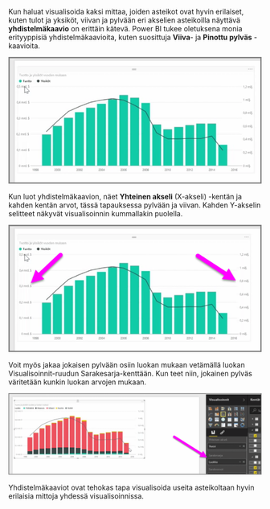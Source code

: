 Kun haluat visualisoida kaksi mittaa, joiden asteikot ovat hyvin erilaiset, kuten tulot ja yksiköt, viivan ja pylvään eri akselien asteikoilla näyttävä **yhdistelmäkaavio** on erittäin kätevä. Power BI tukee oletuksena monia erityyppisiä yhdistelmäkaavioita, kuten suosittuja **Viiva**- ja **Pinottu pylväs** -kaavioita.

![](media/3-3-create-combination-charts/3-3_1.png)

Kun luot yhdistelmäkaavion, näet **Yhteinen akseli** (X-akseli) -kentän ja kahden kentän arvot, tässä tapauksessa pylvään ja viivan. Kahden Y-akselin selitteet näkyvät visualisoinnin kummallakin puolella.

![](media/3-3-create-combination-charts/3-3_2.png)

Voit myös jakaa jokaisen pylvään osiin luokan mukaan vetämällä luokan Visualisoinnit-ruudun Sarakesarja-kenttään. Kun teet niin, jokainen pylväs väritetään kunkin luokan arvojen mukaan.

![](media/3-3-create-combination-charts/3-3_3.png)

Yhdistelmäkaaviot ovat tehokas tapa visualisoida useita asteikoltaan hyvin erilaisia mittoja yhdessä visualisoinnissa.

